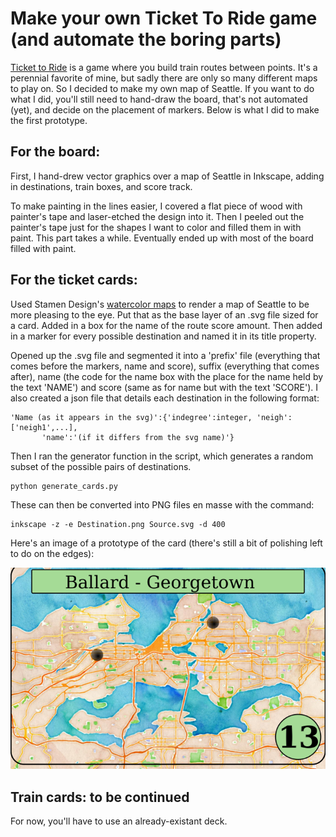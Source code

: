 # Make your own Ticket To Ride game (and automate the boring parts)
[Ticket to Ride](https://www.daysofwonder.com/tickettoride/en/usa) is a game where you build train routes between points. It's a perennial favorite of mine, but sadly there are only so many different maps to play on. So I decided to make my own map of Seattle. If you want to do what I did, you'll still need to hand-draw the board, that's not automated (yet), and decide on the placement of markers. Below is what I did to make the first prototype.

## For the board:
First, I hand-drew vector graphics over a map of Seattle in Inkscape, adding in destinations, train boxes, and score track.

To make painting in the lines easier, I covered a flat piece of wood with painter's tape and laser-etched the design into it. Then I peeled out the painter's tape just for the shapes I want to color and filled them in with paint. This part takes a while. Eventually ended up with most of the board filled with paint.

## For the ticket cards:
Used Stamen Design's [watercolor maps](http://maps.stamen.com/#watercolor/) to render a map of Seattle to be more pleasing to the eye. Put that as the base layer of an .svg file sized for a card. Added in a box for the name of the route score amount. Then added in a marker for every possible destination and named it in its title property.

Opened up the .svg file and segmented it into a 'prefix' file (everything that comes before the markers, name and score), suffix (everything that comes after), name (the code for the name box with the place for the name held by the text 'NAME') and score (same as for name but with the text 'SCORE'). I also created a json file that details each destination in the following format:

    'Name (as it appears in the svg)':{'indegree':integer, 'neigh':['neigh1',...],
           'name':'(if it differs from the svg name)'}

Then I ran the generator function in the script, which generates a random subset of the possible pairs of destinations. 

    python generate_cards.py

These can then be converted into PNG files en masse with the command:

    inkscape -z -e Destination.png Source.svg -d 400

Here's an image of a prototype of the card (there's still a bit of polishing left to do on the edges):

![Ballard-Georgetown](Ballard-Georgetown.png)

## Train cards: to be continued
For now, you'll have to use an already-existant deck.
